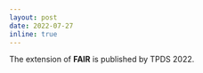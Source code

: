 ```yaml
---
layout: post
date: 2022-07-27
inline: true
---
```


The extension of **FAIR** is published by TPDS 2022.
